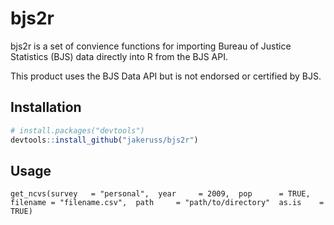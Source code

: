 # bjs2r

bjs2r is a set of convience functions for importing Bureau of Justice Statistics 
(BJS) data directly into R from the BJS API.

This product uses the BJS Data API but is not endorsed or certified by BJS.

## Installation

```R
# install.packages("devtools")
devtools::install_github("jakeruss/bjs2r")
```

## Usage

`get_ncvs(survey   = "personal", 
          year     = 2009, 
          pop      = TRUE, 
          filename = "filename.csv", 
          path     = "path/to/directory" 
          as.is    = TRUE)`